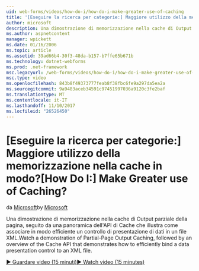 ```yaml
---
uid: web-forms/videos/how-do-i/how-do-i-make-greater-use-of-caching
title: '[Eseguire la ricerca per categorie:] Maggiore utilizzo della memorizzazione nella cache in modo? | Microsoft Docs'
author: microsoft
description: Una dimostrazione di memorizzazione nella cache di Output parziale della pagina, seguito da una panoramica dell'API di Cache che illustra come associare in modo efficiente una presentazione dei dati...
ms.author: aspnetcontent
manager: wpickett
ms.date: 01/16/2006
ms.topic: article
ms.assetid: 39ad66b4-30f3-48da-b157-b7ffe65b671b
ms.technology: dotnet-webforms
ms.prod: .net-framework
msc.legacyurl: /web-forms/videos/how-do-i/how-do-i-make-greater-use-of-caching
msc.type: video
ms.openlocfilehash: 843b8f49373777feab8f38fbc6fe9a297da5ea2a
ms.sourcegitcommit: 9a9483aceb34591c97451997036a9120c3fe2baf
ms.translationtype: MT
ms.contentlocale: it-IT
ms.lasthandoff: 11/10/2017
ms.locfileid: "26526450"
---
```

<a name="how-do-i-make-greater-use-of-caching"></a><span data-ttu-id="58d5f-104">[Eseguire la ricerca per categorie:] Maggiore utilizzo della memorizzazione nella cache in modo?</span><span class="sxs-lookup"><span data-stu-id="58d5f-104">[How Do I:] Make Greater use of Caching?</span></span>
====================
<span data-ttu-id="58d5f-105">da [Microsoft](https://github.com/microsoft)</span><span class="sxs-lookup"><span data-stu-id="58d5f-105">by [Microsoft](https://github.com/microsoft)</span></span>

<span data-ttu-id="58d5f-106">Una dimostrazione di memorizzazione nella cache di Output parziale della pagina, seguito da una panoramica dell'API di Cache che illustra come associare in modo efficiente un controllo di presentazione di dati in un file XML.</span><span class="sxs-lookup"><span data-stu-id="58d5f-106">Watch a demonstration of Partial-Page Output Caching, followed by an overview of the Cache API that demonstrates how to efficiently bind a data presentation control to an XML file.</span></span>

[<span data-ttu-id="58d5f-107">&#9654; Guardare video (15 minuti)</span><span class="sxs-lookup"><span data-stu-id="58d5f-107">&#9654; Watch video (15 minutes)</span></span>](https://channel9.msdn.com/Blogs/ASP-NET-Site-Videos/how-do-i-make-greater-use-of-caching)
